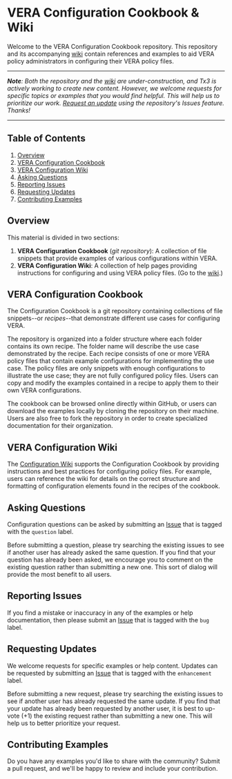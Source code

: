 # VERA Configuration Cookbook & Wiki
Welcome to the VERA Configuration Cookbook repository.  This repository and its accompanying [wiki](https://github.com/Tx3-Services/VERA-Configuration-Cookbook/wiki) contain references and examples to aid VERA policy administrators in configuring their VERA policy files.

---
_**Note**:  Both the repository and the [wiki](https://github.com/Tx3-Services/VERA-Configuration-Cookbook/wiki) are under-construction, and Tx3 is actively working to create new content.  However, we welcome requests for specific topics or examples that you would find helpful.  This will help us to prioritize our work.  [Request an update](https://github.com/Tx3-Services/VERA-Configuration-Cookbook#requesting-updates) using the repository's Issues feature.  Thanks!_

---

## Table of Contents
1. [Overview](https://github.com/Tx3-Services/VERA-Configuration-Cookbook#overview)
2. [VERA Configuration Cookbook](https://github.com/Tx3-Services/VERA-Configuration-Cookbook#vera-configuration-cookbook)
3. [VERA Configuration Wiki](https://github.com/Tx3-Services/VERA-Configuration-Cookbook#vera-configuration-wiki)
4. [Asking Questions](https://github.com/Tx3-Services/VERA-Configuration-Cookbook#asking-questions)
5. [Reporting Issues](https://github.com/Tx3-Services/VERA-Configuration-Cookbook#reporting-issues)
6. [Requesting Updates](https://github.com/Tx3-Services/VERA-Configuration-Cookbook#requesting-updates)
7. [Contributing Examples](https://github.com/Tx3-Services/VERA-Configuration-Cookbook#contributing-examples)

## Overview
This material is divided in two sections:
1. **VERA Configuration Cookbook** (*git repository*):  A collection of file snippets that provide examples of various configurations within VERA.
2. **VERA Configuration Wiki**:  A collection of help pages providing instructions for configuring and using VERA policy files.  (Go to the [wiki](https://github.com/Tx3-Services/VERA-Configuration-Cookbook/wiki).)


## VERA Configuration Cookbook
The Configuration Cookbook is a git repository containing collections of file snippets--or _recipes_--that demonstrate different use cases for configuring VERA.

The repository is organized into a folder structure where each folder contains its own recipe.  The folder name will describe the use case demonstrated by the recipe.  Each recipe consists of one or more VERA policy files that contain example configurations for implementing the use case.  The policy files are only snippets with enough configurations to illustrate the use case; they are not fully configured policy files.  Users can copy and modify the examples contained in a recipe to apply them to their own VERA configurations.

The cookbook can be browsed online directly within GitHub, or users can download the examples locally by cloning the repository on their machine.  Users are also free to fork the repository in order to create specialized documentation for their organization.

## VERA Configuration Wiki
The [Configuration Wiki](https://github.com/Tx3-Services/VERA-Configuration-Cookbook/wiki) supports the Configuration Cookbook by providing instructions and best practices for configuring policy files.  For example, users can reference the wiki for details on the correct structure and formatting of configuration elements found in the recipes of the cookbook.

## Asking Questions
Configuration questions can be asked by submitting an [Issue](https://github.com/Tx3-Services/VERA-Configuration-Cookbook/issues) that is tagged with the `question` label.

Before submitting a question, please try searching the existing issues to see if another user has already asked the same question.  If you find that your question has already been asked, we encourage you to comment on the existing question rather than submitting a new one.  This sort of dialog will provide the most benefit to all users.

## Reporting Issues
If you find a mistake or inaccuracy in any of the examples or help documentation, then please submit an [Issue](https://github.com/Tx3-Services/VERA-Configuration-Cookbook/issues) that is tagged with the `bug` label.

## Requesting Updates
We welcome requests for specific examples or help content.  Updates can be requested by submitting an [Issue](https://github.com/Tx3-Services/VERA-Configuration-Cookbook/issues) that is tagged with the `enhancement` label.

Before submitting a new request, please try searching the existing issues to see if another user has already requested the same update.  If you find that your update has already been requested by another user, it is best to up-vote (+1) the existing request  rather than submitting a new one.  This will help us to better prioritize your request. 

## Contributing Examples
Do you have any examples you'd like to share with the community?  Submit a pull request, and we'll be happy to review and include your contribution.
